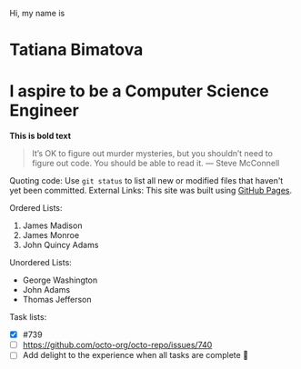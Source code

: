Hi, my name is
# Tatiana Bimatova
# I aspire to be a Computer Science Engineer

**This is bold text**
> It’s OK to figure out murder mysteries, but you shouldn’t need to figure out code.  You should be able to read it.
— Steve McConnell

Quoting code: Use `git status` to list all new or modified files that haven't yet been committed.
External Links: This site was built using [GitHub Pages](https://pages.github.com/).

Ordered Lists:
1. James Madison
2. James Monroe
3. John Quincy Adams

Unordered Lists:
- George Washington
- John Adams
- Thomas Jefferson

Task lists:
- [x] #739
- [ ] https://github.com/octo-org/octo-repo/issues/740
- [ ] Add delight to the experience when all tasks are complete :tada:
